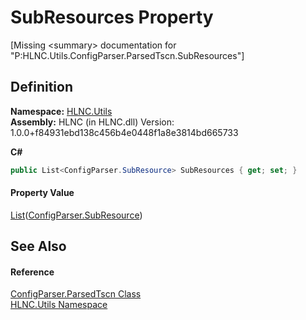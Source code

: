 # SubResources Property


\[Missing &lt;summary&gt; documentation for "P:HLNC.Utils.ConfigParser.ParsedTscn.SubResources"\]



## Definition
**Namespace:** <a href="N_HLNC_Utils">HLNC.Utils</a>  
**Assembly:** HLNC (in HLNC.dll) Version: 1.0.0+f84931ebd138c456b4e0448f1a8e3814bd665733

**C#**
``` C#
public List<ConfigParser.SubResource> SubResources { get; set; }
```



#### Property Value
<a href="https://learn.microsoft.com/dotnet/api/system.collections.generic.list-1" target="_blank" rel="noopener noreferrer">List</a>(<a href="T_HLNC_Utils_ConfigParser_SubResource">ConfigParser.SubResource</a>)

## See Also


#### Reference
<a href="T_HLNC_Utils_ConfigParser_ParsedTscn">ConfigParser.ParsedTscn Class</a>  
<a href="N_HLNC_Utils">HLNC.Utils Namespace</a>  
